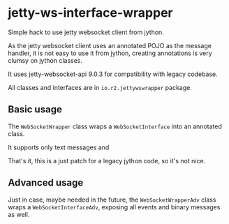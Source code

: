 # jetty-ws-interface-wrapper

Simple hack to use jetty websocket client from jython.

As the jetty websocket client uses an annotated POJO as the message handler, it is not easy to use it from jython, creating annotations is very clumsy on jython classes.

It uses jetty-websocket-api 9.0.3 for compatibility with legacy codebase.

All classes and interfaces are in `io.r2.jettywswrapper` package.

## Basic usage

The `WebSocketWrapper` class wraps a `WebSocketInterface` into an annotated class.

It supports only text messages and 

That's it, this is a just patch for a legacy jython code, so it's not nice.

## Advanced usage

Just in case, maybe needed in the future, the `WebSocketWrapperAdv` class wraps a `WebSocketInterfaceAdv`, exposing all events and binary messages as well.